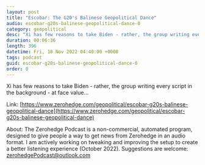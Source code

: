 ```yaml
---
layout: post
title: "Escobar: The G20's Balinese Geopolitical Dance"
audio: escobar-g20s-balinese-geopolitical-dance-0
category: geopolitical
desc: "Xi has few reasons to take Biden - rather, the group writing every script in the background - at face value..."
duration: 00:06:36
length: 396
datetime: Fri, 18 Nov 2022 04:40:00 +0000
tags: podcast
guid: escobar-g20s-balinese-geopolitical-dance-0
order: 0
---
```

Xi has few reasons to take Biden - rather, the group writing every script in the background - at face value...

Link: [https://www.zerohedge.com/geopolitical/escobar-g20s-balinese-geopolitical-dance](https://www.zerohedge.com/geopolitical/escobar-g20s-balinese-geopolitical-dance)

About: The Zerohedge Podcast is a non-commercial, automated program, designed to give people a way to get news from Zerohedge in an audio format.  I am actively working on tweaking and improving the setup to create a better listening experience (October 2022).  Suggestions are welcome: [zerohedgePodcast@outlook.com](mailto:zerohedgePodcast@outlook.com)